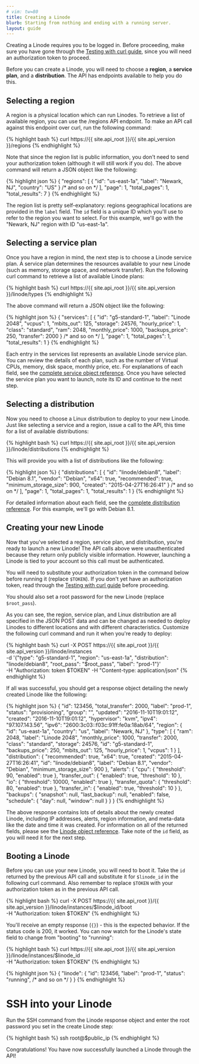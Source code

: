 ```yaml
---
# vim: tw=80
title: Creating a Linode
blurb: Starting from nothing and ending with a running server.
layout: guide
---
```


Creating a Linode requires you to be logged in. Before proceeding, make sure
you have gone through the [Testing with curl guide](/guides/curl-guide), since
you will need an authorization token to proceed.

Before you can create a Linode, you will need to choose a **region**,
a **service plan**, and a **distribution**. The API has endpoints available to
help you do this.

## Selecting a region

A region is a physical location which can run Linodes. To retrieve a list
of available region, you can use the /regions API endpoint. To make an
API call against this endpoint over curl, run the following command:

{% highlight bash %}
curl https://{{ site.api_root }}/{{ site.api_version }}/regions
{% endhighlight %}

Note that since the region list is public information, you don't need to
send your authorization token (although it will still work if you do). The
above command will return a JSON object like the following:

{% highlight json %}
{
    "regions": [
        {
            "id": "us-east-1a",
            "label": "Newark, NJ",
            "country": "US"
        }
        /* and so on */
    ],
    "page": 1,
    "total_pages": 1,
    "total_results": 7
}
{% endhighlight %}

The region list is pretty self-explanatory: regions geographical locations
are provided in the `label`
field. The `id` field is a unique ID which you'll use to refer to the
region you want to select. For this example, we'll go with the
"Newark, NJ" region with ID "us-east-1a".

## Selecting a service plan

Once you have a region in mind, the next step is to choose a Linode
service plan. A service plan determines the resources available to your new
Linode (such as memory, storage space, and network transfer). Run the
following curl command to retrieve a list of available Linode plans:

{% highlight bash %}
curl https://{{ site.api_root }}/{{ site.api_version }}/linode/types
{% endhighlight %}

The above command will return a JSON object like the following:

{% highlight json %}
{
    "services": [
        {
            "id": "g5-standard-1",
            "label": "Linode 2048",
            "vcpus": 1,
            "mbits_out": 125,
            "storage": 24576,
            "hourly_price": 1,
            "class": "standard",
            "ram": 2048,
            "monthly_price": 1000,
            "backups_price": 250,
            "transfer": 2000
        }
        /* and so on */
    ],
    "page": 1,
    "total_pages": 1,
    "total_results": 1
}
{% endhighlight %}

Each entry in the services list represents an available Linode service plan.
You can review the details of each plan, such as the number of Virtual CPUs,
memory, disk space, monthly price, etc. For explanations of each field, see the
[complete service object reference](/reference/#object-service). Once you have
selected the service plan you want to launch, note its ID and continue to
the next step.

## Selecting a distribution

Now you need to choose a Linux distribution to deploy to your new Linode. Just
like selecting a service and a region, issue a call to the API, this time
for a list of available distributions:

{% highlight bash %}
curl https://{{ site.api_root }}/{{ site.api_version }}/linode/distributions
{% endhighlight %}

This will provide you with a list of distributions like the following:

{% highlight json %}
{
    "distributions": [
        {
            "id": "linode/debian8",
            "label": "Debian 8.1",
            "vendor": "Debian",
            "x64": true,
            "recommended": true,
            "minimum_storage_size": 900,
            "created": "2015-04-27T16:26:41"
        }
        /* and so on */
    ],
    "page": 1,
    "total_pages": 1,
    "total_results": 1
}
{% endhighlight %}

For detailed information about each field, see the
[complete distribution reference](/reference/#object-distribution).
For this example, we'll go with Debian 8.1.

## Creating your new Linode

Now that you've selected a region, service plan, and distribution, you're
ready to launch a new Linode! The API calls above were unauthenticated
because they return only publicly visible information. However, launching a
Linode is tied to your account so this call must be authenticated.

You will need to substitute your authorization token in the command below
before running it (replace ```$TOKEN```). If you don't yet have an
authorization token, read through the
[Testing with curl guide](/guides/curl-guide) before proceeding.

You should also set a root password for the new Linode (replace
```$root_pass```).

As you can see, the region, service plan, and Linux distribution are all
specified in the JSON POST data and can be changed as needed to deploy Linodes
to different locations and with different characteristics. Customize the
following curl command and run it when you're ready to deploy:

{% highlight bash %}
curl -X POST https://{{ site.api_root }}/{{ site.api_version }}/linode/instances \
-d '{"type": "g5-standard-1", "region": "us-east-1a", "distribution": "linode/debian8", "root_pass": "$root_pass", "label": "prod-1"}' \
-H "Authorization: token $TOKEN" -H "Content-type: application/json"
{% endhighlight %}

If all was successful, you should get a response object detailing the newly
created Linode like the following:

{% highlight json %}
{
   "id": 123456,
   "total_transfer": 2000,
   "label": "prod-1",
   "status": "provisioning",
   "group": "",
   "updated": "2016-11-10T19:01:12",
   "created": "2016-11-10T19:01:12",
   "hypervisor": "kvm",
   "ipv4": "97.107.143.56",
   "ipv6": "2600:3c03::f03c:91ff:fe0a:18ab/64",
   "region": {
      "id": "us-east-1a",
      "country": "us",
      "label": "Newark, NJ"
   },
   "type": [
      {
         "ram": 2048,
         "label": "Linode 2048",
         "monthly_price": 1000,
         "transfer": 2000,
         "class": "standard",
         "storage": 24576,
         "id": "g5-standard-1",
         "backups_price": 250,
         "mbits_out": 125,
         "hourly_price": 1,
         "vcpus": 1
      }
   ],
   "distribution": {
      "recommended": true,
      "x64": true,
      "created": "2015-04-27T16:26:41",
      "id": "linode/debian8",
      "label": "Debian 8.1",
      "vendor": "Debian",
      "minimum_storage_size": 900
   },
   "alerts": {
      "cpu": {
         "threshold": 90,
         "enabled": true
      },
      "transfer_out": {
         "enabled": true,
         "threshold": 10
      },
      "io": {
         "threshold": 10000,
         "enabled": true
      },
      "transfer_quota": {
         "threshold": 80,
         "enabled": true
      },
      "transfer_in": {
         "enabled": true,
         "threshold": 10
      }
   },
   "backups": {
      "snapshot": null,
      "last_backup": null,
      "enabled": false,
      "schedule": {
         "day": null,
         "window": null
      }
   }
}
{% endhighlight %}

The above response contains lots of details about the newly created Linode,
including IP addresses, alerts, region information, and meta-data like
the date and time it was created. For information on all of the returned fields,
please see the [Linode object reference](/reference#object-linode). Take note
of the ```id``` field, as you will need it for the next step.

## Booting a Linode

Before you can use your new Linode, you will need to boot it. Take the ```id```
returned by the previous API call and substitute it for ```$linode_id``` in
the following curl command. Also remember to replace ```$TOKEN``` with
your authorization token as in the previous API call.

{% highlight bash %}
curl -X POST https://{{ site.api_root }}/{{ site.api_version }}/linode/instances/$linode_id/boot \
-H "Authorization: token $TOKEN"
{% endhighlight %}

You'll receive an empty response (`{}`) - this is the expected behavior. If the
status code is 200, it worked. You can now watch for the Linode's state field to
change from "booting" to "running":

{% highlight bash %}
curl https://{{ site.api_root }}/{{ site.api_version }}/linode/instances/$linode_id \
-H "Authorization: token $TOKEN"
{% endhighlight %}

{% highlight json %}
{
    "linode": {
        "id": 123456,
        "label": "prod-1",
        "status": "running",
        /* and so on */
    }
}
{% endhighlight %}

# SSH into your Linode

Run the SSH command from the Linode response object and enter the root password
you set in the create Linode step:

{% highlight bash %}
ssh root@$public_ip
{% endhighlight %}

Congratulations! You have now successfully launched a Linode through the API!

